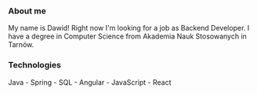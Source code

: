 ### About me
My name is Dawid! Right now I'm looking for a job as Backend Developer.
I have a degree in Computer Science from Akademia Nauk Stosowanych in Tarnów. 

### Technologies
Java - Spring - SQL - Angular - JavaScript - React

<!--
**onet1001/onet1001** is a ✨ _special_ ✨ repository because its `README.md` (this file) appears on your GitHub profile.

Here are some ideas to get you started:

- 🔭 I’m currently working on ...
- 🌱 I’m currently learning ...
- 👯 I’m looking to collaborate on ...
- 🤔 I’m looking for help with ...
- 💬 Ask me about ...
- 📫 How to reach me: ...
- 😄 Pronouns: ...
- ⚡ Fun fact: ...
-->
